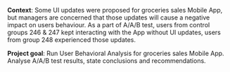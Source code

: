**Context**: Some UI updates were proposed for groceries sales Mobile App, but managers are concerned that those updates will cause a negative impact on users behaviour. As a part of A/A/B test, users from control groups 246 & 247 kept interacting with the App without UI updates, users from group 248 experienced those updates.

**Project goal**:
Run User Behavioral Analysis for groceries sales Mobile App. Analyse A/A/B test results, state conclusions and recommendations.
